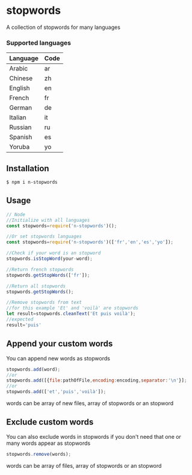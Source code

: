 # stopwords
A collection of stopwords for many languages

<h3>Supported languages</h3>

| Language | Code |
| --- | --- |
| Arabic    |   ar   |
| Chinese   |   zh   |
| English   |   en   |
| French    |   fr   |
| German    |   de   |
| Italian   |   it   |
| Russian   |   ru   |
| Spanish   |   es   |
| Yoruba    |   yo   |

## Installation
```
$ npm i n-stopwords
```
## Usage
```javascript
// Node
//Initialize with all languages
const stopwords=require('n-stopwords')(); 

//Or set stopwords languages
const stopwords=require('n-stopwords')(['fr','en','es','yo']);

//Check if your word is an stopword
stopwords.isStopWord(your-word);

//Return french stopwords
stopwords.getStopWords(['fr']);

//Return all stopwords
stopwords.getStopWords();

//Remove stopwords from text
//for this example 'Et' and 'voilà' are stopwords
let result=stopwords.cleanText('Et puis voilà');
//expected 
result='puis'
```
## Append your custom words
You can append new words as stopwords

```javascript
stopwords.add(word);
//or
stopwords.add([{file:pathOfFile,encoding:encoding,separator:'\n'}];
//or
stopwords.add(['et','puis','voilà']);

```
words can be array of new files, array of stopwords or an stopword 

## Exclude custom words

You can also exclude words in stopwords if you don't need that one or many words appear as stopwords
```javascript
stopwords.remove(words);
```
words can be array of files, array of stopwords or an stopword 


